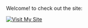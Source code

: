 Welcome! to check out the site:

[![Visit My Site](https://www.netlify.com/img/deploy/button.svg)](https://guess-thenumber1-20.netlify.app)
